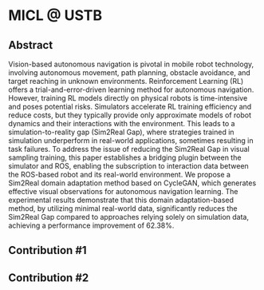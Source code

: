 # MICL @ USTB 

## Abstract

Vision-based autonomous navigation is pivotal in mobile robot technology, involving autonomous movement, path planning, obstacle avoidance, and target reaching in unknown environments. Reinforcement Learning (RL) offers a trial-and-error-driven learning method for autonomous navigation. However, training RL models directly on physical robots is time-intensive and poses potential risks. Simulators accelerate RL training efficiency and reduce costs, but they typically provide only approximate models of robot dynamics and their interactions with the environment. This leads to a simulation-to-reality gap (Sim2Real Gap), where strategies trained in simulation underperform in real-world applications, sometimes resulting in task failures. To address the issue of reducing the Sim2Real Gap in visual sampling training, this paper establishes a bridging plugin between the simulator and ROS, enabling the subscription to interaction data between the ROS-based robot and its real-world environment. We propose a Sim2Real domain adaptation method based on CycleGAN, which generates effective visual observations for autonomous navigation learning. The experimental results demonstrate that this domain adaptation-based method, by utilizing minimal real-world data, significantly reduces the Sim2Real Gap compared to approaches relying solely on simulation data, achieving a performance improvement of 62.38%.

## Contribution #1

## Contribution #2
